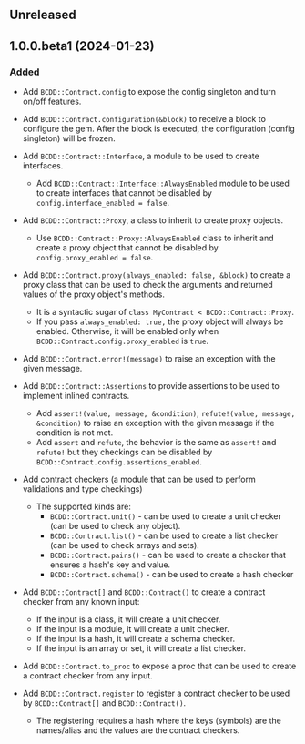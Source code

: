 ## Unreleased

## 1.0.0.beta1 (2024-01-23)

### Added

- Add `BCDD::Contract.config` to expose the config singleton and turn on/off features.

- Add `BCDD::Contract.configuration(&block)` to receive a block to configure the gem. After the block is executed, the configuration (config singleton) will be frozen.

- Add `BCDD::Contract::Interface`, a module to be used to create interfaces.
  - Add `BCDD::Contract::Interface::AlwaysEnabled` module to be used to create interfaces that cannot be disabled by `config.interface_enabled = false`.

- Add `BCDD::Contract::Proxy`, a class to inherit to create proxy objects.
  - Use `BCDD::Contract::Proxy::AlwaysEnabled` class to inherit and create a proxy object that cannot be disabled by `config.proxy_enabled = false`.

- Add `BCDD::Contract.proxy(always_enabled: false, &block)` to create a proxy class that can be used to check the arguments and returned values of the proxy object's methods.
  - It is a syntactic sugar of `class MyContract < BCDD::Contract::Proxy`.
  - If you pass `always_enabled: true,` the proxy object will always be enabled. Otherwise, it will be enabled only when `BCDD::Contract.config.proxy_enabled` is `true`.

- Add `BCDD::Contract.error!(message)` to raise an exception with the given message.

- Add `BCDD::Contract::Assertions` to provide assertions to be used to implement inlined contracts.
  - Add `assert!(value, message, &condition)`, `refute!(value, message, &condition)` to raise an exception with the given message if the condition is not met.
  - Add `assert` and `refute`, the behavior is the same as `assert!` and `refute!` but they checkings can be disabled by `BCDD::Contract.config.assertions_enabled`.

- Add contract checkers (a module that can be used to perform validations and type checkings)
  - The supported kinds are:
    - `BCDD::Contract.unit()` - can be used to create a unit checker (can be used to check any object).
    - `BCDD::Contract.list()` - can be used to create a list checker (can be used to check arrays and sets).
    - `BCDD::Contract.pairs()` - can be used to create a checker that ensures a hash's key and value.
    - `BCDD::Contract.schema()` - can be used to create a hash checker

- Add `BCDD::Contract[]` and `BCDD::Contract()` to create a contract checker from any known input:
  - If the input is a class, it will create a unit checker.
  - If the input is a module, it will create a unit checker.
  - If the input is a hash, it will create a schema checker.
  - If the input is an array or set, it will create a list checker.

- Add `BCDD::Contract.to_proc` to expose a proc that can be used to create a contract checker from any input.

- Add `BCDD::Contract.register` to register a contract checker to be used by `BCDD::Contract[]` and `BCDD::Contract()`.
  - The registering requires a hash where the keys (symbols) are the names/alias and the values are the contract checkers.
